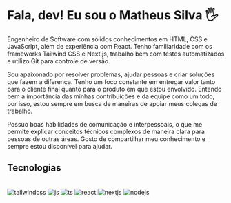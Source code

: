 # Fala, dev! Eu sou o Matheus Silva 🖐️

Engenheiro de Software com sólidos conhecimentos em HTML, CSS e JavaScript, além de experiência com React. Tenho familiaridade com os frameworks Tailwind CSS e Next.js, trabalho bem com testes automatizados e utilizo Git para controle de versão.

Sou apaixonado por resolver problemas, ajudar pessoas e criar soluções que fazem a diferença. Tenho um foco constante em entregar valor tanto para o cliente final quanto para o produto em que estou envolvido. Entendo bem a importância das minhas contribuições e da equipe como um todo, por isso, estou sempre em busca de maneiras de apoiar meus colegas de trabalho.

Possuo boas habilidades de comunicação e interpessoais, o que me permite explicar conceitos técnicos complexos de maneira clara para pessoas de outras áreas. Gosto de compartilhar meu conhecimento e sempre estou disponível para ajudar.

## Tecnologias
<div style="display: inline_block"><br>
  <img align="center" alt="tailwindcss" src="https://img.shields.io/badge/Tailwind_CSS-38B2AC?style=for-the-badge&logo=tailwind-css&logoColor=white" />
  <img align="center" alt="js" src="https://img.shields.io/badge/JavaScript-F7DF1E?style=for-the-badge&logo=javascript&logoColor=black" />
  <img align="center" alt="ts" src="https://img.shields.io/badge/TypeScript-007ACC?style=for-the-badge&logo=typescript&logoColor=white" />
  <img align="center" alt="react" src="https://img.shields.io/badge/React-20232A?style=for-the-badge&logo=react&logoColor=61DAFB" />
  <img align="center" alt="nextjs" src="https://img.shields.io/badge/Next-black?style=for-the-badge&logo=next.js&logoColor=white" /> 
  <img align="center" alt="nodejs" src="https://img.shields.io/badge/Node.js-43853D?style=for-the-badge&logo=node.js&logoColor=white" />  
</div>
